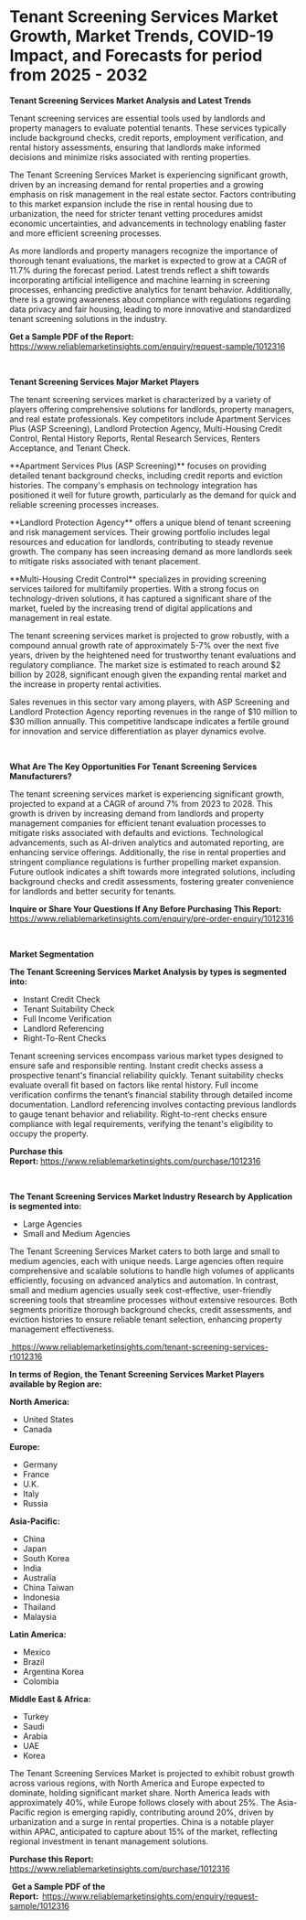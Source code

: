 <p><h1>Tenant Screening Services Market Growth, Market Trends, COVID-19 Impact, and Forecasts for period from 2025 - 2032</h1></p><p><strong>Tenant Screening Services Market Analysis and Latest Trends</strong></p>
<p><p>Tenant screening services are essential tools used by landlords and property managers to evaluate potential tenants. These services typically include background checks, credit reports, employment verification, and rental history assessments, ensuring that landlords make informed decisions and minimize risks associated with renting properties.</p><p>The Tenant Screening Services Market is experiencing significant growth, driven by an increasing demand for rental properties and a growing emphasis on risk management in the real estate sector. Factors contributing to this market expansion include the rise in rental housing due to urbanization, the need for stricter tenant vetting procedures amidst economic uncertainties, and advancements in technology enabling faster and more efficient screening processes. </p><p>As more landlords and property managers recognize the importance of thorough tenant evaluations, the market is expected to grow at a CAGR of 11.7% during the forecast period. Latest trends reflect a shift towards incorporating artificial intelligence and machine learning in screening processes, enhancing predictive analytics for tenant behavior. Additionally, there is a growing awareness about compliance with regulations regarding data privacy and fair housing, leading to more innovative and standardized tenant screening solutions in the industry.</p></p>
<p><strong>Get a Sample PDF of the Report:&nbsp;</strong> <a href="https://www.reliablemarketinsights.com/enquiry/request-sample/1012316?utm_campaign=3713&utm_medium=2&utm_source=Github&utm_content=ia&utm_term=16042025&utm_id=tenant-screening-services">https://www.reliablemarketinsights.com/enquiry/request-sample/1012316</a></p>
<p>&nbsp;</p>
<p><strong>Tenant Screening Services Major Market Players</strong></p>
<p><p>The tenant screening services market is characterized by a variety of players offering comprehensive solutions for landlords, property managers, and real estate professionals. Key competitors include Apartment Services Plus (ASP Screening), Landlord Protection Agency, Multi-Housing Credit Control, Rental History Reports, Rental Research Services, Renters Acceptance, and Tenant Check.</p><p>**Apartment Services Plus (ASP Screening)** focuses on providing detailed tenant background checks, including credit reports and eviction histories. The company's emphasis on technology integration has positioned it well for future growth, particularly as the demand for quick and reliable screening processes increases.</p><p>**Landlord Protection Agency** offers a unique blend of tenant screening and risk management services. Their growing portfolio includes legal resources and education for landlords, contributing to steady revenue growth. The company has seen increasing demand as more landlords seek to mitigate risks associated with tenant placement.</p><p>**Multi-Housing Credit Control** specializes in providing screening services tailored for multifamily properties. With a strong focus on technology-driven solutions, it has captured a significant share of the market, fueled by the increasing trend of digital applications and management in real estate.</p><p>The tenant screening services market is projected to grow robustly, with a compound annual growth rate of approximately 5-7% over the next five years, driven by the heightened need for trustworthy tenant evaluations and regulatory compliance. The market size is estimated to reach around $2 billion by 2028, significant enough given the expanding rental market and the increase in property rental activities.</p><p>Sales revenues in this sector vary among players, with ASP Screening and Landlord Protection Agency reporting revenues in the range of $10 million to $30 million annually. This competitive landscape indicates a fertile ground for innovation and service differentiation as player dynamics evolve.</p></p>
<p>&nbsp;</p>
<p><strong>What Are The Key Opportunities For Tenant Screening Services Manufacturers?</strong></p>
<p><p>The tenant screening services market is experiencing significant growth, projected to expand at a CAGR of around 7% from 2023 to 2028. This growth is driven by increasing demand from landlords and property management companies for efficient tenant evaluation processes to mitigate risks associated with defaults and evictions. Technological advancements, such as AI-driven analytics and automated reporting, are enhancing service offerings. Additionally, the rise in rental properties and stringent compliance regulations is further propelling market expansion. Future outlook indicates a shift towards more integrated solutions, including background checks and credit assessments, fostering greater convenience for landlords and better security for tenants.</p></p>
<p><strong>Inquire or Share Your Questions If Any Before Purchasing This Report:</strong> <a href="https://www.reliablemarketinsights.com/enquiry/pre-order-enquiry/1012316?utm_campaign=3713&utm_medium=2&utm_source=Github&utm_content=ia&utm_term=16042025&utm_id=tenant-screening-services">https://www.reliablemarketinsights.com/enquiry/pre-order-enquiry/1012316</a></p>
<p>&nbsp;</p>
<p><strong>Market Segmentation</strong></p>
<p><strong>The Tenant Screening Services Market Analysis by types is segmented into:</strong></p>
<p><ul><li>Instant Credit Check</li><li>Tenant Suitability Check</li><li>Full Income Verification</li><li>Landlord Referencing</li><li>Right-To-Rent Checks</li></ul></p>
<p><p>Tenant screening services encompass various market types designed to ensure safe and responsible renting. Instant credit checks assess a prospective tenant's financial reliability quickly. Tenant suitability checks evaluate overall fit based on factors like rental history. Full income verification confirms the tenant’s financial stability through detailed income documentation. Landlord referencing involves contacting previous landlords to gauge tenant behavior and reliability. Right-to-rent checks ensure compliance with legal requirements, verifying the tenant's eligibility to occupy the property.</p></p>
<p><strong>Purchase this Report:&nbsp;</strong><a href="https://www.reliablemarketinsights.com/purchase/1012316?utm_campaign=3713&utm_medium=2&utm_source=Github&utm_content=ia&utm_term=16042025&utm_id=tenant-screening-services">https://www.reliablemarketinsights.com/purchase/1012316</a></p>
<p>&nbsp;</p>
<p><strong>The Tenant Screening Services Market Industry Research by Application is segmented into:</strong></p>
<p><ul><li>Large Agencies</li><li>Small and Medium Agencies</li></ul></p>
<p><p>The Tenant Screening Services Market caters to both large and small to medium agencies, each with unique needs. Large agencies often require comprehensive and scalable solutions to handle high volumes of applicants efficiently, focusing on advanced analytics and automation. In contrast, small and medium agencies usually seek cost-effective, user-friendly screening tools that streamline processes without extensive resources. Both segments prioritize thorough background checks, credit assessments, and eviction histories to ensure reliable tenant selection, enhancing property management effectiveness.</p></p>
<p><a href="https://www.reliablemarketinsights.com/tenant-screening-services-r1012316?utm_campaign=3713&utm_medium=2&utm_source=Github&utm_content=ia&utm_term=16042025&utm_id=tenant-screening-services">&nbsp;https://www.reliablemarketinsights.com/tenant-screening-services-r1012316</a></p>
<p><strong>In terms of Region, the Tenant Screening Services Market Players available by Region are:</strong></p>
<p>
    <p> <strong> North America: </strong>
        <ul>
            <li>United States</li>
            <li>Canada</li>
        </ul>
        </p> 
    <p> <strong> Europe: </strong>
        <ul>
            <li>Germany</li>
            <li>France</li>
            <li>U.K.</li>
            <li>Italy</li>
            <li>Russia</li>
        </ul>
        </p> 
    <p> <strong> Asia-Pacific: </strong>
        <ul>
            <li>China</li>
            <li>Japan</li>
            <li>South Korea</li>
            <li>India</li>
            <li>Australia</li>
            <li>China Taiwan</li>
            <li>Indonesia</li>
            <li>Thailand</li>
            <li>Malaysia</li>
        </ul>
        </p> 
    <p> <strong> Latin America: </strong>
        <ul>
            <li>Mexico</li>
            <li>Brazil</li>
            <li>Argentina Korea</li>
            <li>Colombia</li>
        </ul>
        </p> 
    <p> <strong> Middle East & Africa: </strong>
        <ul>
            <li>Turkey</li>
            <li>Saudi</li>
            <li>Arabia</li>
            <li>UAE</li>
            <li>Korea</li>
        </ul>
    </p>
    </p>
<p><p>The Tenant Screening Services Market is projected to exhibit robust growth across various regions, with North America and Europe expected to dominate, holding significant market share. North America leads with approximately 40%, while Europe follows closely with about 25%. The Asia-Pacific region is emerging rapidly, contributing around 20%, driven by urbanization and a surge in rental properties. China is a notable player within APAC, anticipated to capture about 15% of the market, reflecting regional investment in tenant management solutions.</p></p>
<p><strong>Purchase this Report: </strong><a href="https://www.reliablemarketinsights.com/purchase/1012316?utm_campaign=3713&utm_medium=2&utm_source=Github&utm_content=ia&utm_term=16042025&utm_id=tenant-screening-services">https://www.reliablemarketinsights.com/purchase/1012316</a></p>
<p>&nbsp;<strong>Get a Sample PDF of the Report:&nbsp;&nbsp;</strong><a href="https://www.reliablemarketinsights.com/enquiry/request-sample/1012316?utm_campaign=3713&utm_medium=2&utm_source=Github&utm_content=ia&utm_term=16042025&utm_id=tenant-screening-services">https://www.reliablemarketinsights.com/enquiry/request-sample/1012316</a></p>
<p><strong></strong></p>
<p><p></p><p></p><p></p></p>